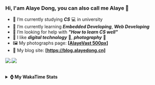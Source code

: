 ### Hi, **I'am Alaye Dong**, you can also call me **Alaye** 👋

- 📖 I’m currently studying ***CS*** 💻 in university
- 🌱 I’m currently learning ***Embedded Developing***, ***Web Developing***
- 🤔 I’m looking for help with ***"How to learn CS well"***
- 🤩 I like ***digital technology*** 📱, ***photography*** 📸
- 🖼️ My photographs page: **[[AlayeVast 500px](https://500px.com.cn/AlayeVast)]**
- 📰 My blog site: **[https://blog.alayedong.cn]**

<!--
[![Alaye's GitHub stats](https://github-readme-stats.vercel.app/api?username=Alaye-Dong&custom_title=Alaye%20Dong`s%20GitHub%20stats&show_icons=true&rank_icon=percentile&theme=transparent&include_all_commits=true&count_private=true)](https://github.com/anuraghazra/github-readme-stats) 
[![Top Langs](https://github-readme-stats.vercel.app/api/top-langs/?username=Alaye-Dong\&layout=compact&theme=transparent)](https://github.com/anuraghazra/github-readme-stats)
-->
<a href="https://github.com/anuraghazra/github-readme-stats">
  <img height=200 align="center" src="https://github-readme-stats.vercel.app/api?username=Alaye-Dong&custom_title=Alaye%20Dong`s%20GitHub%20stats&show_icons=true&rank_icon=percentile&theme=transparent&include_all_commits=true&count_private=true" />
</a>
<a href="https://github.com/anuraghazra/convoychat">
  <img height=200 align="center" src="https://github-readme-stats.vercel.app/api/top-langs/?username=Alaye-Dong&layout=compact&theme=transparent&include_all_commits=true&count_private=true&langs_count=8&card_width=300" />
</a>

<br />
<br />

<div style="display:none"> 
  <img src="https://visitor-badge.laobi.icu/badge?page_id=Alaye-Dong.Alaye-Dong"/>
</div>
<br />

<details>	
  <summary><b> ⌚ My WakaTime Stats </b></summary>

<br />

<!--START_SECTION:waka-->
![Code Time](http://img.shields.io/badge/Code%20Time-475%20hrs%2036%20mins-blue)

![Profile Views](http://img.shields.io/badge/Profile%20Views-0-blue)

![Lines of code](https://img.shields.io/badge/From%20Hello%20World%20I%27ve%20Written-1.2%20million%20lines%20of%20code-blue)

**🐱 My GitHub Data** 

> 📦 262.7 kB Used in GitHub's Storage 
 > 
> 🚫 Not Opted to Hire
 > 
> 📜 29 Public Repositories 
 > 
> 🔑 5 Private Repositories 
 > 
**I'm a Night 🦉** 

```text
🌞 Morning                103 commits         ██░░░░░░░░░░░░░░░░░░░░░░░   07.26 % 
🌆 Daytime                440 commits         ████████░░░░░░░░░░░░░░░░░   31.01 % 
🌃 Evening                603 commits         ███████████░░░░░░░░░░░░░░   42.49 % 
🌙 Night                  273 commits         █████░░░░░░░░░░░░░░░░░░░░   19.24 % 
```
📅 **I'm Most Productive on Monday** 

```text
Monday                   240 commits         ████░░░░░░░░░░░░░░░░░░░░░   16.91 % 
Tuesday                  173 commits         ███░░░░░░░░░░░░░░░░░░░░░░   12.19 % 
Wednesday                172 commits         ███░░░░░░░░░░░░░░░░░░░░░░   12.12 % 
Thursday                 240 commits         ████░░░░░░░░░░░░░░░░░░░░░   16.91 % 
Friday                   199 commits         ████░░░░░░░░░░░░░░░░░░░░░   14.02 % 
Saturday                 160 commits         ███░░░░░░░░░░░░░░░░░░░░░░   11.28 % 
Sunday                   235 commits         ████░░░░░░░░░░░░░░░░░░░░░   16.56 % 
```


📊 **This Week I Spent My Time On** 

```text
💬 Programming Languages: 
Jupyter                  3 hrs 36 mins       ██████████████████░░░░░░░   72.21 % 
TypeScript               30 mins             ███░░░░░░░░░░░░░░░░░░░░░░   10.08 % 
JavaScript               17 mins             █░░░░░░░░░░░░░░░░░░░░░░░░   05.75 % 
Astro                    12 mins             █░░░░░░░░░░░░░░░░░░░░░░░░   04.21 % 
Markdown                 12 mins             █░░░░░░░░░░░░░░░░░░░░░░░░   04.10 % 

🔥 Editors: 
PyCharm                  3 hrs 47 mins       ███████████████████░░░░░░   75.86 % 
VS Code                  1 hr 12 mins        ██████░░░░░░░░░░░░░░░░░░░   24.12 % 
IntelliJ IDEA            0 secs              ░░░░░░░░░░░░░░░░░░░░░░░░░   00.02 % 

🐱‍💻 Projects: 
exp3_machine_learning    2 hrs 36 mins       █████████████░░░░░░░░░░░░   52.14 % 
blog-fuwari-astro        1 hr 12 mins        ██████░░░░░░░░░░░░░░░░░░░   24.12 % 
Class0428_pyecharts      1 hr 10 mins        ██████░░░░░░░░░░░░░░░░░░░   23.72 % 
spring-mvc-demo          0 secs              ░░░░░░░░░░░░░░░░░░░░░░░░░   00.02 % 
```

**I Mostly Code in TypeScript** 

```text
TypeScript               7 repos             █████░░░░░░░░░░░░░░░░░░░░   20.59 % 
Java                     4 repos             ███░░░░░░░░░░░░░░░░░░░░░░   11.76 % 
JavaScript               3 repos             ██░░░░░░░░░░░░░░░░░░░░░░░   08.82 % 
Python                   2 repos             █░░░░░░░░░░░░░░░░░░░░░░░░   05.88 % 
CSS                      1 repo              █░░░░░░░░░░░░░░░░░░░░░░░░   02.94 % 
```



**Timeline**

![Lines of Code chart](https://raw.githubusercontent.com/Alaye-Dong/Alaye-Dong/main/assets/bar_graph.png)


 Last Updated on 03/05/2025 18:46:32 UTC
<!--END_SECTION:waka-->

</details>
